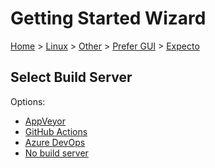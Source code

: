 # Getting Started Wizard

[Home](/docs/wiz/readme.md) > [Linux](Linux.md) > [Other](Linux_Other.md) > [Prefer GUI](Linux_Other_Gui.md) > [Expecto](Linux_Other_Gui_Expecto.md)

## Select Build Server

Options:
 * [AppVeyor](Linux_Other_Gui_Expecto_AppVeyor.md)
 * [GitHub Actions](Linux_Other_Gui_Expecto_GitHubActions.md)
 * [Azure DevOps](Linux_Other_Gui_Expecto_AzureDevOps.md)
 * [No build server](Linux_Other_Gui_Expecto_None.md)
